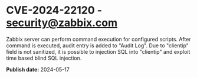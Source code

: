 # CVE-2024-22120 - security@zabbix.com

Zabbix server can perform command execution for configured scripts. After command is executed, audit entry is added to "Audit Log". Due to "clientip" field is not sanitized, it is possible to injection SQL into "clientip" and exploit time based blind SQL injection.

**Publish date:** 2024-05-17
